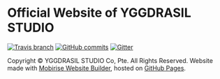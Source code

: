 # Official Website of YGGDRASIL STUDIO
[![Travis branch](https://img.shields.io/travis/YGGDRASIL-STUDIO/YGGDRASIL-STUDIO.github.io/master.svg)](https://travis-ci.org/YGGDRASIL-STUDIO/YGGDRASIL-STUDIO.github.io) [![GitHub commits](https://img.shields.io/github/commits-since/YGGDRASIL-STUDIO/YGGDRASIL-STUDIO.github.io/0586c4d.svg)](https://github.com/YGGDRASIL-STUDIO/YGGDRASIL-STUDIO.github.io/commits/master)
[![Gitter](https://img.shields.io/gitter/room/YGGDRASIL-STUDIO/Lobby.svg)](https://gitter.im/YGGDRASIL-STUDIO/Lobby)

Copyright © YGGDRASIL STUDIO Co, Pte. All Rights Reserved. Website made with [Mobirise Website Builder](https://mobirise.com/), hosted on [GitHub Pages](https://pages.github.com/).
